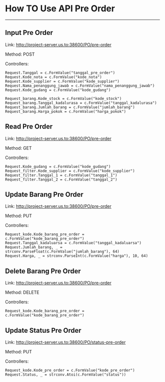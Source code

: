 # How TO Use API Pre Order
__________
##  Input Pre Order

Link: http://project-server.us.to:38600/PO/pre-order

Method: POST

Controllers:

    Request.Tanggal = c.FormValue("tanggal_pre_order")
	Request.Kode_nota = c.FormValue("kode_nota")
	Request.Kode_supplier = c.FormValue("kode_supplier")
	Request.Nama_penanggung_jawab = c.FormValue("nama_penanggung_jawab")
	Request.Kode_gudang = c.FormValue("kode_gudang")

	Request_barang.Kode_stock = c.FormValue("kode_stock")
	Request_barang.Tanggal_kadalurasa = c.FormValue("tanggal_kadalurasa")
	Request_barang.Jumlah_barang = c.FormValue("jumlah_barang")
	Request_barang.Harga_pokok = c.FormValue("harga_pokok")

##  Read Pre Order

Link: http://project-server.us.to:38600/PO/pre-order

Method: GET

Controllers:

    Request.Kode_gudang = c.FormValue("kode_gudang")
	Request_filter.Kode_supplier = c.FormValue("kode_supplier")
	Request_filter.Tanggal_1 = c.FormValue("tanggal_1")
	Request_filter.Tanggal_2 = c.FormValue("tanggal_2")

##  Update Barang Pre Order

Link: http://project-server.us.to:38600/PO/pre-order

Method: PUT

Controllers:

    Request_kode.Kode_barang_pre_order = c.FormValue("kode_barang_pre_order")
	Request.Tanggal_kadaluarsa = c.FormValue("tanggal_kadaluarsa")
	Request.Jumlah_barang, _ = strconv.ParseFloat(c.FormValue("jumlah_barang"), 64)
	Request.Harga, _ = strconv.ParseInt(c.FormValue("harga"), 10, 64)

##  Delete Barang Pre Order

Link: http://project-server.us.to:38600/PO/pre-order

Method: DELETE

Controllers:

    Request_kode.Kode_barang_pre_order = c.FormValue("kode_barang_pre_order")


##  Update Status Pre Order

Link: http://project-server.us.to:38600/PO/status-pre-order

Method: PUT

Controllers:

	Request_kode.Kode_pre_order = c.FormValue("kode_pre_order")
	Request.Status, _ = strconv.Atoi(c.FormValue("status"))